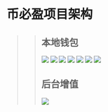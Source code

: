 # 币必盈项目架构

>> ## 本地钱包
>> ![](http://192.168.1.148/nimaozhi/bibicoin_Architecture_diagram/raw/ea8784f45e85d7beda0e74e5e42f2f02f2cbece5/img/%E5%88%9B%E5%BB%BA%E9%92%B1%E5%8C%85.png)
>> ![](http://192.168.1.148/nimaozhi/bibicoin_Architecture_diagram/raw/master/img/%E8%BF%98%E5%8E%9F%E4%B8%8E%E5%AF%BC%E5%85%A5%E9%92%B1%E5%8C%85.png)
>> ![](http://192.168.1.148/nimaozhi/bibicoin_Architecture_diagram/raw/ea8784f45e85d7beda0e74e5e42f2f02f2cbece5/img/%E6%9F%A5%E8%AF%A2%E4%BD%99%E9%A2%9D.png)
>> ![](http://192.168.1.148/nimaozhi/bibicoin_Architecture_diagram/raw/ea8784f45e85d7beda0e74e5e42f2f02f2cbece5/img/%E5%86%85%E9%83%A8%E8%BD%AC%E8%B4%A6%E6%B6%88%E6%81%AF%E9%80%9A%E7%9F%A5.png)
>> ![](http://192.168.1.148/nimaozhi/bibicoin_Architecture_diagram/raw/ea8784f45e85d7beda0e74e5e42f2f02f2cbece5/img/%E5%A4%96%E9%83%A8%E8%BD%AC%E8%B4%A6%E6%B6%88%E6%81%AF%E9%80%9A%E7%9F%A5.png)
>> ![](http://192.168.1.148/nimaozhi/bibicoin_Architecture_diagram/raw/ea8784f45e85d7beda0e74e5e42f2f02f2cbece5/img/%E4%BA%A4%E6%98%93%E8%AE%B0%E5%BD%95%E6%9F%A5%E8%AF%A2.png)
>> ![](http://192.168.1.148/nimaozhi/bibicoin_Architecture_diagram/raw/ea8784f45e85d7beda0e74e5e42f2f02f2cbece5/img/%E6%8F%90%E5%B8%81%E8%BD%AC%E8%B4%A6.png)
>> ## 后台增值
>> ![](http://192.168.1.148/nimaozhi/bibicoin_Architecture_diagram/raw/ea8784f45e85d7beda0e74e5e42f2f02f2cbece5/img/%E5%B8%81%E5%BF%85%E7%9B%88%E5%90%8E%E5%8F%B0%E8%BF%90%E4%BD%9C%E6%B5%81%E7%A8%8B%E5%9B%BE.png)
